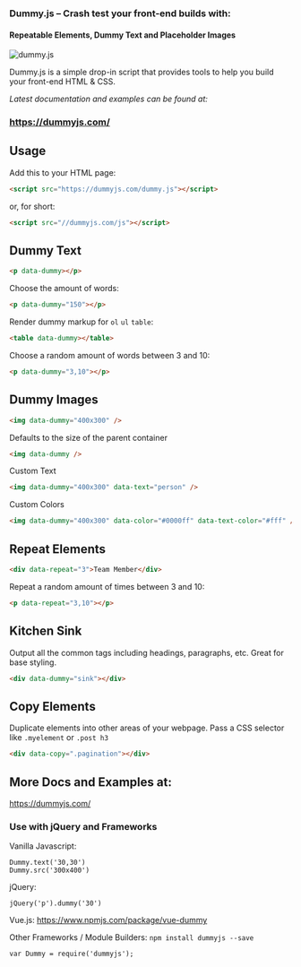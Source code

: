 
### Dummy.js – Crash test your front-end builds with:
#### Repeatable Elements, Dummy Text and Placeholder Images

![dummy.js](https://user-images.githubusercontent.com/1904774/31058166-1dade7b4-a6a4-11e7-8005-7c143fd3a60e.png)

Dummy.js is a simple drop-in script that provides tools to help you build your front-end HTML & CSS.

_Latest documentation and examples can be found at:_
### https://dummyjs.com/


## Usage

Add this to your HTML page:

```HTML
<script src="https://dummyjs.com/dummy.js"></script>
```

or, for short:
```HTML
<script src="//dummyjs.com/js"></script>
```

## Dummy Text

```HTML
<p data-dummy></p>
```

Choose the amount of words:
```HTML
<p data-dummy="150"></p>
```

Render dummy markup for `ol` `ul` `table`:
```HTML
<table data-dummy></table>
```

Choose a random amount of words between 3 and 10:
```HTML
<p data-dummy="3,10"></p>
```

## Dummy Images

```HTML
<img data-dummy="400x300" />
```

Defaults to the size of the parent container
```HTML
<img data-dummy />
```

Custom Text
```HTML
<img data-dummy="400x300" data-text="person" />
```

Custom Colors
```HTML
<img data-dummy="400x300" data-color="#0000ff" data-text-color="#fff" />
```

## Repeat Elements

```HTML
<div data-repeat="3">Team Member</div>
```

Repeat a random amount of times between 3 and 10:
```HTML
<p data-repeat="3,10"></p>
```

## Kitchen Sink

Output all the common tags including headings, paragraphs, etc. Great for base styling.

```HTML
<div data-dummy="sink"></div>
```

## Copy Elements

Duplicate elements into other areas of your webpage. Pass a CSS selector like `.myelement` or `.post h3`

```HTML
<div data-copy=".pagination"></div>
```

## More Docs and Examples at:

https://dummyjs.com/

### Use with jQuery and Frameworks
Vanilla Javascript:
```JS
Dummy.text('30,30')
Dummy.src('300x400')
```

jQuery:
```JS
jQuery('p').dummy('30')
```

Vue.js:
https://www.npmjs.com/package/vue-dummy

Other Frameworks / Module Builders: `npm install dummyjs --save`
```JS
var Dummy = require('dummyjs');
```
